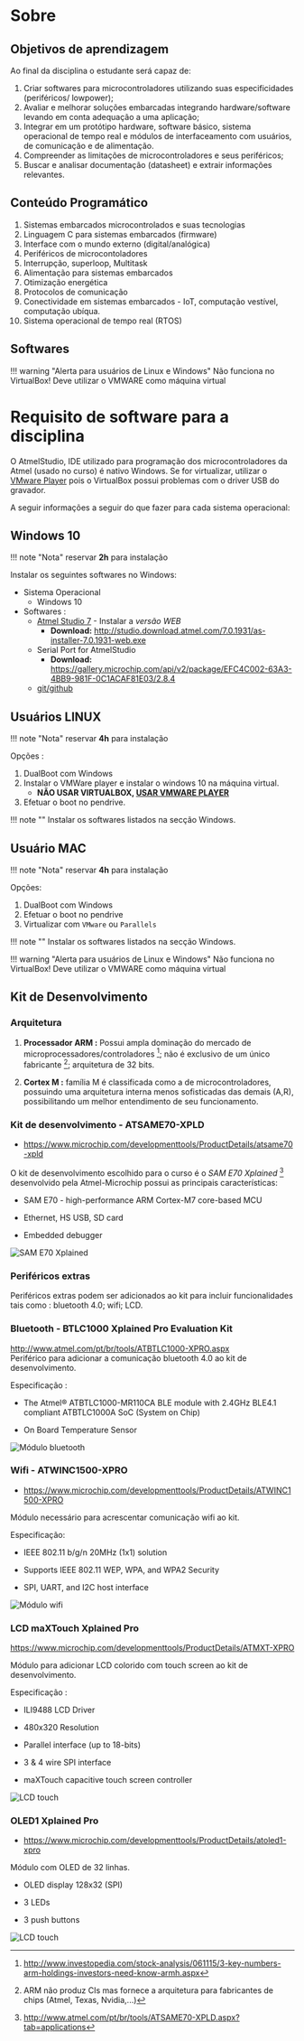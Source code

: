 
# Sobre

## Objetivos de aprendizagem 

Ao final da disciplina o estudante será capaz de:

1.	Criar softwares para microcontroladores utilizando suas especificidades (periféricos/ lowpower);
2.	Avaliar e melhorar soluções embarcadas integrando hardware/software levando em conta adequação a uma aplicação;
3.	Integrar em um protótipo hardware, software básico, sistema operacional de tempo real e módulos de interfaceamento com usuários, de comunicação e de alimentação.
4.	Compreender as limitações de microcontroladores e seus periféricos;
5.	Buscar e analisar documentação (datasheet) e extrair informações relevantes.

## Conteúdo Programático

1.	Sistemas embarcados microcontrolados e suas tecnologias
2.	Linguagem C para sistemas embarcados (firmware)
3.	Interface com o mundo externo (digital/analógica)
4.	Periféricos de microcontoladores
5.	Interrupção, superloop, Multitask
6.	Alimentação para sistemas embarcados
7.	Otimização energética
8.	Protocolos de comunicação
9.	Conectividade em sistemas embarcados - IoT, computação vestível, computação ubíqua.
10.	Sistema operacional de tempo real (RTOS)

## Softwares

!!! warning "Alerta para usuários de Linux e Windows"
    Não funciona no VirtualBox! Deve utilizar o VMWARE como máquina virtual

# Requisito de software para a disciplina

O AtmelStudio, IDE utilizado para programação dos microcontroladores da Atmel (usado no curso) é nativo Windows. Se for virtualizar, utilizar o [VMware Player](https://my.vmware.com/en/web/vmware/free#desktop_end_user_computing/vmware_workstation_player/12_0) pois o VirtualBox possui problemas com o driver USB do gravador.

A seguir informações a seguir do que fazer para cada sistema operacional:

## Windows 10


!!! note "Nota"
    reservar **2h** para instalação

Instalar os seguintes softwares no Windows:

- Sistema Operacional 
    - Windows 10
- Softwares :
    - [Atmel Studio 7](https://www.microchip.com/mplab/avr-support/atmel-studio-7) - Instalar a *versão WEB*
         - **Download:** http://studio.download.atmel.com/7.0.1931/as-installer-7.0.1931-web.exe
    - Serial Port for AtmelStudio
         - **Download:** https://gallery.microchip.com/api/v2/package/EFC4C002-63A3-4BB9-981F-0C1ACAF81E03/2.8.4
    - [git/github](https://desktop.github.com/)

        
## Usuários LINUX

!!! note "Nota"
    reservar **4h** para instalação

Opções : 

1. DualBoot com Windows
1. Instalar o VMWare player e instalar o windows 10 na máquina virtual.
    - **NÃO USAR VIRTUALBOX, [USAR VMWARE PLAYER](https://www.vmware.com/products/workstation-player.html)**
1. Efetuar o boot no pendrive.

!!! note ""
    Instalar os softwares listados na secção Windows.

## Usuário MAC

!!! note "Nota"
    reservar **4h** para instalação

Opções:

1. DualBoot com Windows
1. Efetuar o boot no pendrive
1. Virtualizar com `VMware` ou `Parallels` 


!!! note ""
    Instalar os softwares listados na secção Windows.

!!! warning "Alerta para usuários de Linux e Windows"
    Não funciona no VirtualBox! Deve utilizar o VMWARE como máquina virtual

## Kit de Desenvolvimento 

### Arquitetura

1.  **Processador ARM :** Possui ampla dominação do mercado de
    microprocessadores/controladores [^1]; não é exclusivo de um único
    fabricante [^2]; arquitetura de 32 bits.

2.  **Cortex M :** família M é classificada como a de
    microcontroladores, possuindo uma arquitetura interna menos
    sofisticadas das demais (A,R), possibilitando um melhor entendimento
    de seu funcionamento.

### Kit de desenvolvimento - ATSAME70-XPLD

- https://www.microchip.com/developmenttools/ProductDetails/atsame70-xpld

O kit de desenvolvimento escolhido para o curso é o *SAM E70 Xplained*
[^3] desenvolvido pela Atmel-Microchip possui as principais
características:

-   SAM E70 - high-performance ARM Cortex-M7 core-based MCU

-   Ethernet, HS USB, SD card

-   Embedded debugger

![SAM E70 Xplained](imgs/kit/kit.png)

### Periféricos extras

Periféricos extras podem ser adicionados ao kit para incluir
funcionalidades tais como : bluetooth 4.0; wifi; LCD.

### Bluetooth - BTLC1000 Xplained Pro Evaluation Kit

<http://www.atmel.com/pt/br/tools/ATBTLC1000-XPRO.aspx>\
Periférico para adicionar a comunicação bluetooth 4.0 ao kit de
desenvolvimento.

Especificação :

-   The Atmel® ATBTLC1000-MR110CA BLE module with 2.4GHz BLE4.1
    compliant ATBTLC1000A SoC (System on Chip)

-   On Board Temperature Sensor

![Módulo bluetooth](imgs/kit/bluetooth.png)

### Wifi - ATWINC1500-XPRO

- https://www.microchip.com/developmenttools/ProductDetails/ATWINC1500-XPRO

Módulo necessário para acrescentar comunicação wifi ao kit.

Especificação:

-   IEEE 802.11 b/g/n 20MHz (1x1) solution

-   Supports IEEE 802.11 WEP, WPA, and WPA2 Security

-   SPI, UART, and I2C host interface

![Módulo wifi](imgs/kit/wifi.jpg)

### LCD maXTouch Xplained Pro

https://www.microchip.com/developmenttools/ProductDetails/ATMXT-XPRO

Módulo para adicionar LCD colorido com touch screen ao kit de
desenvolvimento.

Especificação :

-   ILI9488 LCD Driver

-   480x320 Resolution

-   Parallel interface (up to 18-bits)

-   3 & 4 wire SPI interface

-   maXTouch capacitive touch screen controller

![LCD touch](imgs/kit/lcd.jpg)

### OLED1 Xplained Pro

- https://www.microchip.com/developmenttools/ProductDetails/atoled1-xpro

Módulo com OLED de 32 linhas.

-   OLED display 128x32 (SPI)

-   3 LEDs

-   3 push buttons

![LCD touch](imgs/kit/oled.jpg)

[^1]: <http://www.investopedia.com/stock-analysis/061115/3-key-numbers-arm-holdings-investors-need-know-armh.aspx>

[^2]: ARM não produz CIs mas fornece a arquitetura para fabricantes de
    chips (Atmel, Texas, Nvidia,...)

[^3]: <http://www.atmel.com/pt/br/tools/ATSAME70-XPLD.aspx?tab=applications>
